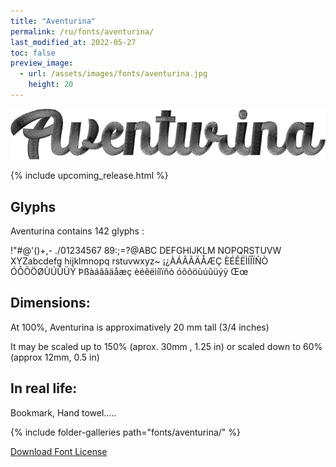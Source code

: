 ```yaml
---
title: "Aventurina"
permalink: /ru/fonts/aventurina/
last_modified_at: 2022-05-27
toc: false
preview_image:
  - url: /assets/images/fonts/aventurina.jpg
    height: 20
---
```

![Aventurina](/assets/images/fonts/aventurina.jpg)

{% include upcoming_release.html %}

## Glyphs

Aventurina contains 142 glyphs :

!"#@'()+,- ./01234567 89:;=?@ABC DEFGHIJKLM NOPQRSTUVW XYZabcdefg hijklmnopq rstuvwxyz~ ¡¿ÀÁÂÃÄÅÆÇ ÈÉÊËÌÍÎÏÑÒ ÓÔÕÖØÙÚÛÜÝ Þßàáâãäåæç èéêëìíîïñò óôõöùúûüýÿ Œœ

## Dimensions:
At 100%, Aventurina is approximatively  20 mm tall (3/4 inches)

It may be scaled up to 150% (aprox. 30mm , 1.25 in) or scaled down to 60% (approx 12mm, 0.5 in)


## In real life:

Bookmark, Hand towel.....

{% include folder-galleries path="fonts/aventurina/" %}




[Download Font License](https://github.com/inkstitch/inkstitch/tree/main/fonts/aventurina/LICENSE)
